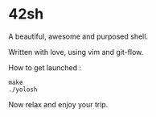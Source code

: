 42sh
====

A beautiful, awesome and purposed shell.

Written with love, using vim and git-flow.


How to get launched :

    make
	./yolosh

Now relax and enjoy your trip.
